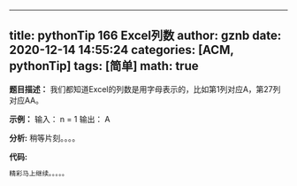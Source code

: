 
---
title: pythonTip 166 Excel列数
author: gznb
date: 2020-12-14 14:55:24
categories: [ACM, pythonTip]
tags: [简单]
math: true
---

**题目描述：**
我们都知道Excel的列数是用字母表示的，比如第1列对应A，第27列对应AA。

**示例：**
输入：
n = 1
输出：
A


**分析:**
稍等片刻。。。。

**代码:**
```python
精彩马上继续。。。。。
```

